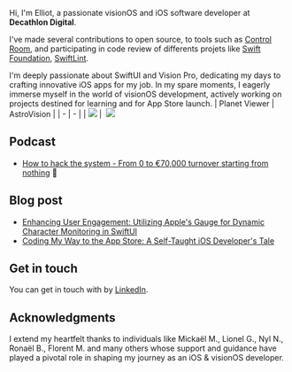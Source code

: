 Hi, I'm Elliot, a passionate visionOS and iOS software developer at **Decathlon Digital**.

I've made several contributions to open source, to tools such as [Control Room](https://github.com/twostraws/ControlRoom/pulls?q=is%3Apour+author%3Aharry-knight), and participating in code review of differents projets like [Swift Foundation](https://github.com/apple/swift-foundation), [SwiftLint](https://github.com/realm/SwiftLint).

I'm deeply passionate about SwiftUI and Vision Pro, dedicating my days to crafting innovative iOS apps for my job. In my spare moments, I eagerly immerse myself in the world of visionOS development, actively working on projects destined for learning and for App Store launch.
| Planet Viewer | AstroVision |
| - | - |
| <img src="https://github.com/Harry-KNIGHT/Harry-KNIGHT/assets/63256761/de61ceea-894e-43e2-839d-c2aa5de750b7"> |  <img src="https://github.com/Harry-KNIGHT/Harry-KNIGHT/assets/63256761/59686eea-db8b-4744-8831-c135c6fd43a7">

## Podcast

- [How to hack the system - From 0 to €70,000 turnover starting from nothing](https://www.apprendre-swiftui.fr/podcast) 🚀

## Blog post
- [Enhancing User Engagement: Utilizing Apple's Gauge for Dynamic Character Monitoring in SwiftUI](https://dubdub.space/elliot/enhancing-user-engagement-utilizing-apples-gauge-for-o)
- [Coding My Way to the App Store: A Self-Taught iOS Developer's Tale](https://dubdub.space/elliot/learning-ios-development-by-myself-to-the-m)

## Get in touch

You can get in touch with by [LinkedIn](https://www.linkedin.com/in/elliot-knight-appiwedia/).

## Acknowledgments

I extend my heartfelt thanks to individuals like Mickaël M., Lionel G., Nyl N., Ronaël B., Florent M. and many others whose support and guidance have played a pivotal role in shaping my journey as an iOS & visionOS developer.

